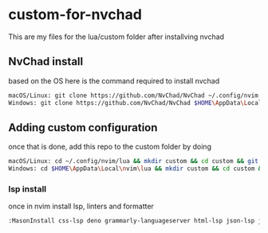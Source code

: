 # custom-for-nvchad
This are my files for the lua/custom folder after installving nvchad

## NvChad install
based on the OS here is the command required to install nvchad
```bash
macOS/Linux: git clone https://github.com/NvChad/NvChad ~/.config/nvim --depth 1 && nvim
Windows: git clone https://github.com/NvChad/NvChad $HOME\AppData\Local\nvim --depth 1 && nvim
```
## Adding custom configuration
once that is done, add this repo to the custom folder by doing
``` bash
macOS/Linux: cd ~/.config/nvim/lua && mkdir custom && cd custom && git clone https://github.com/theweak1/custom-for-nvchad.git .
Windows: cd $HOME\AppData\Local\nvim\lua && mkdir custom && cd custom && git clone https://github.com/theweak1/custom-for-nvchad.git .
```
### lsp install
once in nvim install lsp, linters and formatter
``` bash
:MasonInstall css-lsp deno grammarly-languageserver html-lsp json-lsp jsonlint lua-language-server markdown-toc markdownlint prettier prettierd prisma-language-server tailwindcss-language-server typescript-language-server yaml-language-server yamllint yamlfix yamlfmt
```

